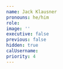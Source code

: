 ```yaml
---
name: Jack Klausner
pronouns: he/him
role:
image: ''
executive: false
previous: false
hidden: true
calUsername:
priority: 4
---
```

